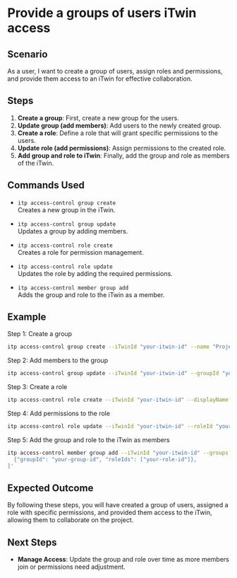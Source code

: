 # Provide a groups of users iTwin access

## Scenario

As a user, I want to create a group of users, assign roles and permissions, and provide them access to an iTwin for effective collaboration.

## Steps

1. **Create a group**: First, create a new group for the users.
2. **Update group (add members)**: Add users to the newly created group.
3. **Create a role**: Define a role that will grant specific permissions to the users.
4. **Update role (add permissions)**: Assign permissions to the created role.
5. **Add group and role to iTwin**: Finally, add the group and role as members of the iTwin.

## Commands Used

- `itp access-control group create`  
  Creates a new group in the iTwin.

- `itp access-control group update`  
  Updates a group by adding members.

- `itp access-control role create`  
  Creates a role for permission management.

- `itp access-control role update`  
  Updates the role by adding the required permissions.

- `itp access-control member group add`  
  Adds the group and role to the iTwin as a member.

## Example

Step 1: Create a group
```bash
itp access-control group create --iTwinId "your-itwin-id" --name "Project Team"
```

Step 2: Add members to the group
```bash
itp access-control group update --iTwinId "your-itwin-id" --groupId "your-group-id" --members '["user1@example.com", "user2@example.com"]'
```

Step 3: Create a role
```bash
itp access-control role create --iTwinId "your-itwin-id" --displayName "Project Manager"
```

Step 4: Add permissions to the role
```bash
itp access-control role update --iTwinId "your-itwin-id" --roleId "your-role-id" --permissions '["Permission1", "Permission2", "Permission3"]'
```

Step 5: Add the group and role to the iTwin as members
```bash
itp access-control member group add --iTwinId "your-itwin-id" --groups '[
  {"groupId": "your-group-id", "roleIds": ["your-role-id"]},
]'
```

## Expected Outcome

By following these steps, you will have created a group of users, assigned a role with specific permissions, and provided them access to the iTwin, allowing them to collaborate on the project.

## Next Steps

- **Manage Access**: Update the group and role over time as more members join or permissions need adjustment.
